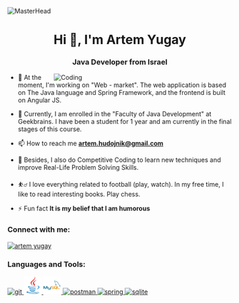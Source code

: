 ![MasterHead](https://images.idgesg.net/images/article/2019/05/java_binary_code_gears_programming_coding_development_by_bluebay2014_gettyimages-1040871468_2400x1600-100795798-large.jpg?auto=webp&quality=85,70)
<h1 align="center">Hi 👋, I'm Artem Yugay</h1>
<h3 align="center">Java Developer from Israel</h3>
<img align="right" alt="Coding" width="400" src="https://i0.wp.com/i.giphy.com/media/nGMnDqebzDcfm/giphy-downsized.gif?w=770&ssl=1">

- 🔭 At the moment, I'm working on "Web - market". The web application is based on
The Java language and Spring Framework, and the frontend is built on Angular JS.
- 🌱 Currently, I am enrolled in the "Faculty of Java Development" at Geekbrains. I have been a student for 1 year and am currently in the final stages of this course.

- 📫 How to reach me **artem.hudojnik@gmail.com**
- 🧠 Besides, I also do Competitive Coding to learn new techniques and improve Real-Life Problem Solving Skills.
- ⛹️‍♂️ I love everything related to football (play, watch). In my free time, I like to read interesting books. Play chess.
- ⚡ Fun fact **It is my belief that I am humorous**

<h3 align="left">Connect with me:</h3>
<p align="left">
<a href="[https://linkedin.com/in/artem yugay](https://www.linkedin.com/in/artem-yugay-606a211a5/)" target="blank"><img align="center" src="https://raw.githubusercontent.com/rahuldkjain/github-profile-readme-generator/master/src/images/icons/Social/linked-in-alt.svg" alt="artem yugay" height="30" width="40" /></a>
</p>

<h3 align="left">Languages and Tools:</h3>
<p align="left"> <a href="https://git-scm.com/" target="_blank" rel="noreferrer"> <img src="https://www.vectorlogo.zone/logos/git-scm/git-scm-icon.svg" alt="git" width="40" height="40"/> </a> <a href="https://www.java.com" target="_blank" rel="noreferrer"> <img src="https://raw.githubusercontent.com/devicons/devicon/master/icons/java/java-original.svg" alt="java" width="40" height="40"/> </a> <a href="https://www.mysql.com/" target="_blank" rel="noreferrer"> <img src="https://raw.githubusercontent.com/devicons/devicon/master/icons/mysql/mysql-original-wordmark.svg" alt="mysql" width="40" height="40"/> </a> <a href="https://postman.com" target="_blank" rel="noreferrer"> <img src="https://www.vectorlogo.zone/logos/getpostman/getpostman-icon.svg" alt="postman" width="40" height="40"/> </a> <a href="https://spring.io/" target="_blank" rel="noreferrer"> <img src="https://www.vectorlogo.zone/logos/springio/springio-icon.svg" alt="spring" width="40" height="40"/> </a> <a href="https://www.sqlite.org/" target="_blank" rel="noreferrer"> <img src="https://www.vectorlogo.zone/logos/sqlite/sqlite-icon.svg" alt="sqlite" width="40" height="40"/> </a> </p>
